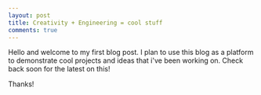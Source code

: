 ```yaml
---
layout: post
title: Creativity + Engineering = cool stuff
comments: true
---
```


Hello and welcome to my first blog post. I plan to use this blog as a platform to demonstrate cool projects and ideas that i've been working on. Check back soon for the latest on this!


Thanks!
